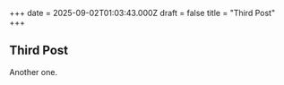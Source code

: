 +++
date = 2025-09-02T01:03:43.000Z
draft = false
title = "Third Post"
+++
## Third Post

Another one.
